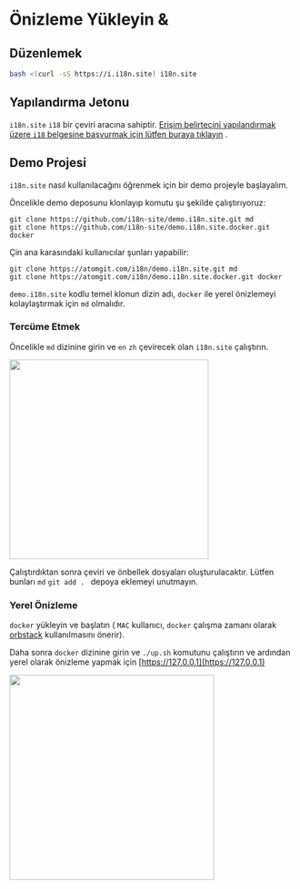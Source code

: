 # Önizleme Yükleyin &

## Düzenlemek

```sh
bash <(curl -sS https://i.i18n.site) i18n.site
```

## Yapılandırma Jetonu

`i18n.site` `i18` bir çeviri aracına sahiptir. [Erişim belirtecini yapılandırmak üzere `i18` belgesine başvurmak için lütfen buraya tıklayın](/i18/use) .

## Demo Projesi

`i18n.site` nasıl kullanılacağını öğrenmek için bir demo projeyle başlayalım.

Öncelikle demo deposunu klonlayıp komutu şu şekilde çalıştırıyoruz:

```
git clone https://github.com/i18n-site/demo.i18n.site.git md
git clone https://github.com/i18n-site/demo.i18n.site.docker.git docker
```

Çin ana karasındaki kullanıcılar şunları yapabilir:

```
git clone https://atomgit.com/i18n/demo.i18n.site.git md
git clone https://atomgit.com/i18n/demo.i18n.site.docker.git docker
```

`demo.i18n.site` kodlu temel klonun dizin adı, `docker` ile yerel önizlemeyi kolaylaştırmak için `md` olmalıdır.

### Tercüme Etmek

Öncelikle `md` dizinine girin ve `en` `zh` çevirecek olan `i18n.site` çalıştırın.

<img src="https://p.3ti.site/1721114619.avif" style="width:350px">

Çalıştırdıktan sonra çeviri ve önbellek dosyaları oluşturulacaktır. Lütfen bunları `md` `git add . ` depoya eklemeyi unutmayın.

### Yerel Önizleme

`docker` yükleyin ve başlatın ( `MAC` kullanıcı, `docker` çalışma zamanı olarak [orbstack](https://orbstack.dev) kullanılmasını önerir).

Daha sonra `docker` dizinine girin ve `./up.sh` komutunu çalıştırın ve ardından yerel olarak önizleme yapmak için [https://127.0.0.1](https://127.0.0.1)

<img src="//p.3ti.site/1721104238.avif" style="width:360px">